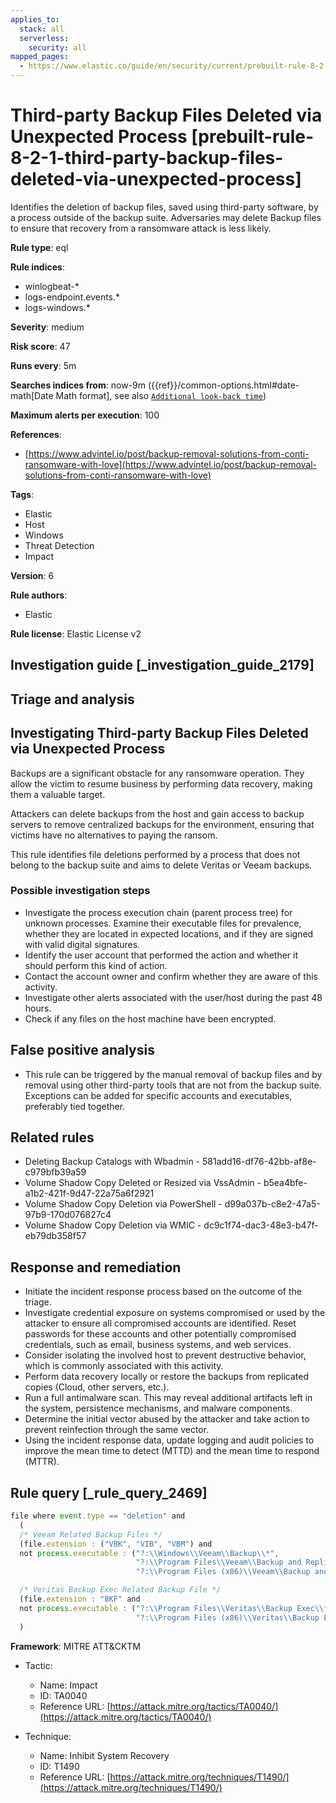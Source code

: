 ```yaml
---
applies_to:
  stack: all
  serverless:
    security: all
mapped_pages:
  - https://www.elastic.co/guide/en/security/current/prebuilt-rule-8-2-1-third-party-backup-files-deleted-via-unexpected-process.html
---
```


# Third-party Backup Files Deleted via Unexpected Process [prebuilt-rule-8-2-1-third-party-backup-files-deleted-via-unexpected-process]

Identifies the deletion of backup files, saved using third-party software, by a process outside of the backup suite. Adversaries may delete Backup files to ensure that recovery from a ransomware attack is less likely.

**Rule type**: eql

**Rule indices**:

* winlogbeat-*
* logs-endpoint.events.*
* logs-windows.*

**Severity**: medium

**Risk score**: 47

**Runs every**: 5m

**Searches indices from**: now-9m ({{ref}}/common-options.html#date-math[Date Math format], see also [`Additional look-back time`](docs-content://solutions/security/detect-and-alert/create-detection-rule.md#rule-schedule))

**Maximum alerts per execution**: 100

**References**:

* [https://www.advintel.io/post/backup-removal-solutions-from-conti-ransomware-with-love](https://www.advintel.io/post/backup-removal-solutions-from-conti-ransomware-with-love)

**Tags**:

* Elastic
* Host
* Windows
* Threat Detection
* Impact

**Version**: 6

**Rule authors**:

* Elastic

**Rule license**: Elastic License v2

## Investigation guide [_investigation_guide_2179]

## Triage and analysis

## Investigating Third-party Backup Files Deleted via Unexpected Process

Backups are a significant obstacle for any ransomware operation. They allow the victim to resume business by performing
data recovery, making them a valuable target.

Attackers can delete backups from the host and gain access to backup servers to remove centralized backups for the
environment, ensuring that victims have no alternatives to paying the ransom.

This rule identifies file deletions performed by a process that does not belong to the backup suite and aims to delete
Veritas or Veeam backups.

### Possible investigation steps

- Investigate the process execution chain (parent process tree) for unknown processes. Examine their executable files
for prevalence, whether they are located in expected locations, and if they are signed with valid digital signatures.
- Identify the user account that performed the action and whether it should perform this kind of action.
- Contact the account owner and confirm whether they are aware of this activity.
- Investigate other alerts associated with the user/host during the past 48 hours.
- Check if any files on the host machine have been encrypted.

## False positive analysis

- This rule can be triggered by the manual removal of backup files and by removal using other third-party tools that are
not from the backup suite. Exceptions can be added for specific accounts and executables, preferably tied together.

## Related rules

- Deleting Backup Catalogs with Wbadmin - 581add16-df76-42bb-af8e-c979bfb39a59
- Volume Shadow Copy Deleted or Resized via VssAdmin - b5ea4bfe-a1b2-421f-9d47-22a75a6f2921
- Volume Shadow Copy Deletion via PowerShell - d99a037b-c8e2-47a5-97b9-170d076827c4
- Volume Shadow Copy Deletion via WMIC - dc9c1f74-dac3-48e3-b47f-eb79db358f57

## Response and remediation

- Initiate the incident response process based on the outcome of the triage.
- Investigate credential exposure on systems compromised or used by the attacker to ensure all compromised accounts are
identified. Reset passwords for these accounts and other potentially compromised credentials, such as email, business
systems, and web services.
- Consider isolating the involved host to prevent destructive behavior, which is commonly associated with this activity.
- Perform data recovery locally or restore the backups from replicated copies (Cloud, other servers, etc.).
- Run a full antimalware scan. This may reveal additional artifacts left in the system, persistence mechanisms, and
malware components.
- Determine the initial vector abused by the attacker and take action to prevent reinfection through the same vector.
- Using the incident response data, update logging and audit policies to improve the mean time to detect (MTTD) and the
mean time to respond (MTTR).

## Rule query [_rule_query_2469]

```js
file where event.type == "deletion" and
  (
  /* Veeam Related Backup Files */
  (file.extension : ("VBK", "VIB", "VBM") and
  not process.executable : ("?:\\Windows\\Veeam\\Backup\\*",
                            "?:\\Program Files\\Veeam\\Backup and Replication\\*",
                            "?:\\Program Files (x86)\\Veeam\\Backup and Replication\\*")) or

  /* Veritas Backup Exec Related Backup File */
  (file.extension : "BKF" and
  not process.executable : ("?:\\Program Files\\Veritas\\Backup Exec\\*",
                            "?:\\Program Files (x86)\\Veritas\\Backup Exec\\*"))
  )
```

**Framework**: MITRE ATT&CKTM

* Tactic:

    * Name: Impact
    * ID: TA0040
    * Reference URL: [https://attack.mitre.org/tactics/TA0040/](https://attack.mitre.org/tactics/TA0040/)

* Technique:

    * Name: Inhibit System Recovery
    * ID: T1490
    * Reference URL: [https://attack.mitre.org/techniques/T1490/](https://attack.mitre.org/techniques/T1490/)



